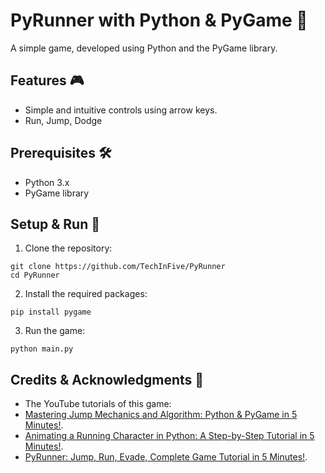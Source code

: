 # PyRunner with Python & PyGame 🐍

A simple game, developed using Python and the PyGame library. 

## Features 🎮

- Simple and intuitive controls using arrow keys.
- Run, Jump, Dodge

## Prerequisites 🛠

- Python 3.x
- PyGame library

## Setup & Run 🚀

1. Clone the repository:
```
git clone https://github.com/TechInFive/PyRunner
cd PyRunner
```

2. Install the required packages:
```
pip install pygame
```

3. Run the game:
```
python main.py
```

## Credits & Acknowledgments 👏

- The YouTube tutorials of this game:
- [Mastering Jump Mechanics and Algorithm: Python & PyGame in 5 Minutes!](https://youtu.be/6LjbCR8xhW0).
- [Animating a Running Character in Python: A Step-by-Step Tutorial in 5 Minutes!](https://youtu.be/fE6Gj7a-TSE).
- [PyRunner: Jump, Run, Evade, Complete Game Tutorial in 5 Minutes!](https://youtu.be/Iz0pJRjBews).
 

